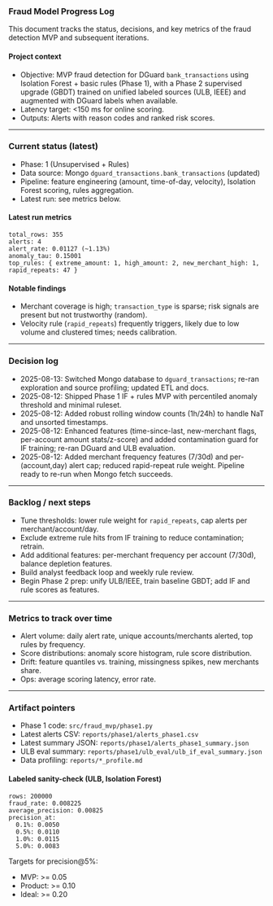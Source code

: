 ### Fraud Model Progress Log

This document tracks the status, decisions, and key metrics of the fraud detection MVP and subsequent iterations.

#### Project context
- Objective: MVP fraud detection for DGuard `bank_transactions` using Isolation Forest + basic rules (Phase 1), with a Phase 2 supervised upgrade (GBDT) trained on unified labeled sources (ULB, IEEE) and augmented with DGuard labels when available.
- Latency target: <150 ms for online scoring.
- Outputs: Alerts with reason codes and ranked risk scores.

---

### Current status (latest)

- Phase: 1 (Unsupervised + Rules)
- Data source: Mongo `dguard_transactions.bank_transactions` (updated)
- Pipeline: feature engineering (amount, time-of-day, velocity), Isolation Forest scoring, rules aggregation.
- Latest run: see metrics below.

#### Latest run metrics
```
total_rows: 355
alerts: 4
alert_rate: 0.01127 (~1.13%)
anomaly_tau: 0.15001
top_rules: { extreme_amount: 1, high_amount: 2, new_merchant_high: 1, rapid_repeats: 47 }
```

#### Notable findings
- Merchant coverage is high; `transaction_type` is sparse; risk signals are present but not trustworthy (random).
- Velocity rule (`rapid_repeats`) frequently triggers, likely due to low volume and clustered times; needs calibration.

---

### Decision log

- 2025-08-13: Switched Mongo database to `dguard_transactions`; re-ran exploration and source profiling; updated ETL and docs.
- 2025-08-12: Shipped Phase 1 IF + rules MVP with percentiled anomaly threshold and minimal ruleset.
- 2025-08-12: Added robust rolling window counts (1h/24h) to handle NaT and unsorted timestamps.
- 2025-08-12: Enhanced features (time-since-last, new-merchant flags, per-account amount stats/z-score) and added contamination guard for IF training; re-ran DGuard and ULB evaluation.
- 2025-08-12: Added merchant frequency features (7/30d) and per-(account,day) alert cap; reduced rapid-repeat rule weight. Pipeline ready to re-run when Mongo fetch succeeds.

---

### Backlog / next steps

- Tune thresholds: lower rule weight for `rapid_repeats`, cap alerts per merchant/account/day.
- Exclude extreme rule hits from IF training to reduce contamination; retrain.
- Add additional features: per-merchant frequency per account (7/30d), balance depletion features.
- Build analyst feedback loop and weekly rule review.
- Begin Phase 2 prep: unify ULB/IEEE, train baseline GBDT; add IF and rule scores as features.

---

### Metrics to track over time

- Alert volume: daily alert rate, unique accounts/merchants alerted, top rules by frequency.
- Score distributions: anomaly score histogram, rule score distribution.
- Drift: feature quantiles vs. training, missingness spikes, new merchants share.
- Ops: average scoring latency, error rate.

---

### Artifact pointers

- Phase 1 code: `src/fraud_mvp/phase1.py`
- Latest alerts CSV: `reports/phase1/alerts_phase1.csv`
- Latest summary JSON: `reports/phase1/alerts_phase1_summary.json`
- ULB eval summary: `reports/phase1/ulb_eval/ulb_if_eval_summary.json`
- Data profiling: `reports/*_profile.md`



#### Labeled sanity-check (ULB, Isolation Forest)
```
rows: 200000
fraud_rate: 0.008225
average_precision: 0.00825
precision_at:
  0.1%: 0.0050
  0.5%: 0.0110
  1.0%: 0.0115
  5.0%: 0.0083
```

Targets for precision@5%:
- MVP: >= 0.05
- Product: >= 0.10
- Ideal: >= 0.20
